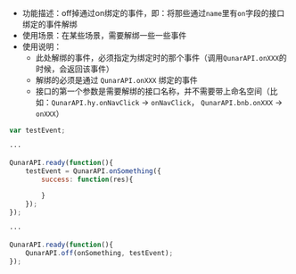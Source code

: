 * 功能描述：off掉通过on绑定的事件，即：将那些通过`name`里有`on`字段的接口绑定的事件解绑
* 使用场景：在某些场景，需要解绑一些一些事件
* 使用说明：
	* 此处解绑的事件，必须指定为绑定时的那个事件（调用`QunarAPI.onXXX`的时候，会返回该事件）
	* 解绑的必须是通过 `QunarAPI.onXXX` 绑定的事件
	* 接口的第一个参数是需要解绑的接口名称，并不需要带上命名空间（比如：`QunarAPI.hy.onNavClick` -> `onNavClick`， `QunarAPI.bnb.onXXX` -> `onXXX`）

```js
var testEvent;

···

QunarAPI.ready(function(){
	testEvent = QunarAPI.onSomething({
		success: function(res){
			
		}
	});
});

···

QunarAPI.ready(function(){
	QunarAPI.off(onSomething, testEvent);
});

```